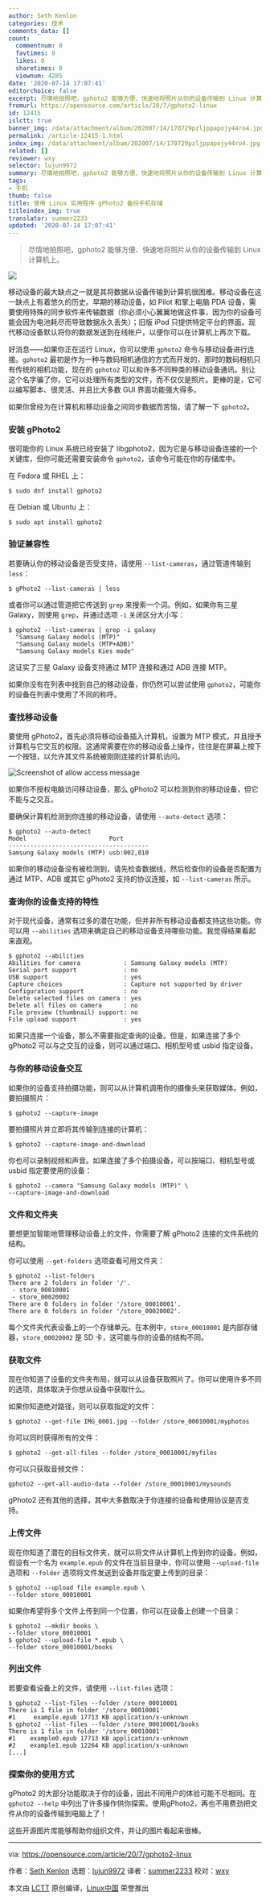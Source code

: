 ```yaml
---
author: Seth Kenlon
categories: 技术
comments_data: []
count:
  commentnum: 0
  favtimes: 0
  likes: 0
  sharetimes: 0
  viewnum: 4285
date: '2020-07-14 17:07:41'
editorchoice: false
excerpt: 尽情地拍照吧，gphoto2 能够方便、快速地将照片从你的设备传输到 Linux 计算机上。
fromurl: https://opensource.com/article/20/7/gphoto2-linux
id: 12415
islctt: true
banner_img: /data/attachment/album/202007/14/170729pzljppapojy44ro4.jpg
permalink: /article-12415-1.html
index_img: /data/attachment/album/202007/14/170729pzljppapojy44ro4.jpg.thumb.jpg
related: []
reviewer: wxy
selector: lujun9972
summary: 尽情地拍照吧，gphoto2 能够方便、快速地将照片从你的设备传输到 Linux 计算机上。
tags:
- 手机
thumb: false
title: 使用 Linux 实用程序 gPhoto2 备份手机存储
titleindex_img: true
translator: summer2233
updated: '2020-07-14 17:07:41'
---
```



> 
> 尽情地拍照吧，gphoto2 能够方便、快速地将照片从你的设备传输到 Linux 计算机上。
> 
> 
> 


![](/data/attachment/album/202007/14/170729pzljppapojy44ro4.jpg)


移动设备的最大缺点之一就是其将数据从设备传输到计算机很困难。移动设备在这一缺点上有着悠久的历史。早期的移动设备，如 Pilot 和掌上电脑 PDA 设备，需要使用特殊的同步软件来传输数据（你必须小心翼翼地做这件事，因为你的设备可能会因为电池耗尽而导致数据永久丢失）；旧版 iPod 只提供特定平台的界面。现代移动设备默认将你的数据发送到在线帐户，以便你可以在计算机上再次下载。


好消息——如果你正在运行 Linux，你可以使用 `gphoto2` 命令与移动设备进行连接。`gphoto2` 最初是作为一种与数码相机通信的方式而开发的，那时的数码相机只有传统的相机功能，现在的 `gphoto2` 可以和许多不同种类的移动设备通讯。别让这个名字骗了你，它可以处理所有类型的文件，而不仅仅是照片。更棒的是，它可以编写脚本、很灵活、并且比大多数 GUI 界面功能强大得多。


如果你曾经为在计算机和移动设备之间同步数据而苦恼，请了解一下 `gphoto2`。


### 安装 gPhoto2


很可能你的 Linux 系统已经安装了 libgphoto2，因为它是与移动设备连接的一个关键库，但你可能还需要安装命令 `gphoto2`，该命令可能在你的存储库中。


在 Fedora 或 RHEL 上：



```
$ sudo dnf install gphoto2

```

在 Debian 或 Ubuntu 上：



```
$ sudo apt install gphoto2

```

### 验证兼容性


若要确认你的移动设备是否受支持，请使用 `--list-cameras`，通过管道传输到 `less`：



```
$ gPhoto2 --list-cameras | less

```

或者你可以通过管道把它传送到 `grep` 来搜索一个词。例如，如果你有三星 Galaxy，则使用 `grep`，并通过选项 `-i` 关闭区分大小写：



```
$ gphoto2 --list-cameras | grep -i galaxy
  "Samsung Galaxy models (MTP)"
  "Samsung Galaxy models (MTP+ADB)"
  "Samsung Galaxy models Kies mode"

```

这证实了三星 Galaxy 设备支持通过 MTP 连接和通过 ADB 连接 MTP。


如果你没有在列表中找到自己的移动设备，你仍然可以尝试使用 `gphoto2`，可能你的设备在列表中使用了不同的称呼。


### 查找移动设备


要使用 gPhoto2，首先必须将移动设备插入计算机，设置为 MTP 模式，并且授予计算机与它交互的权限。这通常需要在你的移动设备上操作，往往是在屏幕上按下一个按钮，以允许其文件系统被刚刚连接的计算机访问。


![Screenshot of allow access message](/data/attachment/album/202007/14/170754bykbnl4mkk6zemw1.jpg "Screenshot of allow access message")


如果你不授权电脑访问移动设备，那么 gPhoto2 可以检测到你的移动设备，但它不能与之交互。


要确保计算机检测到你连接的移动设备，请使用 `--auto-detect` 选项：



```
$ gphoto2 --auto-detect
Model                       Port
---------------------------------------
Samsung Galaxy models (MTP) usb:002,010

```

如果你的移动设备没有被检测到，请先检查数据线，然后检查你的设备是否配置为通过 MTP、ADB 或其它 gPhoto2 支持的协议连接，如 `--list-cameras` 所示。


### 查询你的设备支持的特性


对于现代设备，通常有过多的潜在功能，但并非所有移动设备都支持这些功能。你可以用 `--abilities` 选项来确定自己的移动设备支持哪些功能。我觉得结果看起来直观。



```
$ gphoto2 --abilities
Abilities for camera            : Samsung Galaxy models (MTP)
Serial port support             : no
USB support                     : yes
Capture choices                 : Capture not supported by driver
Configuration support           : no
Delete selected files on camera : yes
Delete all files on camera      : no
File preview (thumbnail) support: no
File upload support             : yes

```

如果只连接一个设备，那么不需要指定查询的设备。但是，如果连接了多个 gPhoto2 可以与之交互的设备，则可以通过端口、相机型号或 usbid 指定设备。


### 与你的移动设备交互


如果你的设备支持拍摄功能，则可以从计算机调用你的摄像头来获取媒体。例如，要拍摄照片：



```
$ gphoto2 --capture-image

```

要拍摄照片并立即将其传输到连接的计算机：



```
$ gphoto2 --capture-image-and-download

```

你也可以录制视频和声音。如果连接了多个拍摄设备，可以按端口、相机型号或 usbid 指定要使用的设备：



```
$ gphoto2 --camera "Samsung Galaxy models (MTP)" \
--capture-image-and-download

```

### 文件和文件夹


要想更加智能地管理移动设备上的文件，你需要了解 gPhoto2 连接的文件系统的结构。


你可以使用 `--get-folders` 选项查看可用文件夹：



```
$ gphoto2 --list-folders
There are 2 folders in folder '/'.                                            
 - store_00010001
 - store_00020002
There are 0 folders in folder '/store_00010001'.
There are 0 folders in folder '/store_00020002'.

```

每个文件夹代表设备上的一个存储单元。在本例中，`store_00010001` 是内部存储器，`store_00020002` 是 SD 卡，这可能与你的设备的结构不同。


### 获取文件


现在你知道了设备的文件夹布局，就可以从设备获取照片了。你可以使用许多不同的选项，具体取决于你想从设备中获取什么。


如果你知道绝对路径，则可以获取指定的文件：



```
$ gphoto2 --get-file IMG_0001.jpg --folder /store_00010001/myphotos

```

你可以同时获得所有的文件：



```
$ gphoto2 --get-all-files --folder /store_00010001/myfiles

```

你可以只获取音频文件：



```
gphoto2 --get-all-audio-data --folder /store_00010001/mysounds

```

gPhoto2 还有其他的选择，其中大多数取决于你连接的设备和使用协议是否支持。


### 上传文件


现在你知道了潜在的目标文件夹，就可以将文件从计算机上传到你的设备。例如，假设有一个名为 `example.epub` 的文件在当前目录中，你可以使用 `--upload-file` 选项和 `--folder` 选项将文件发送到设备并指定要上传到的目录：



```
$ gphoto2 --upload file example.epub \
--folder store_00010001

```

如果你希望将多个文件上传到同一个位置，你可以在设备上创建一个目录：



```
$ gphoto2 --mkdir books \
--folder store_00010001
$ gphoto2 --upload-file *.epub \
--folder store_00010001/books

```

### 列出文件


若要查看设备上的文件，请使用 `--list-files` 选项：



```
$ gphoto2 --list-files --folder /store_00010001
There is 1 file in folder '/store_00010001'
#1     example.epub 17713 KB application/x-unknown
$ gphoto2 --list-files --folder /store_00010001/books
There is 1 file in folder '/store_00010001'
#1    example0.epub 17713 KB application/x-unknown
#2    example1.epub 12264 KB application/x-unknown
[...]

```

### 探索你的使用方式


gPhoto2 的大部分功能取决于你的设备，因此不同用户的体验可能不尽相同。在 `gphoto2 --help` 中列出了许多操作供你探索。使用gPhoto2，再也不用费劲把文件从你的设备传输到电脑上了！


这些开源图片库能够帮助你组织文件，并让的图片看起来很棒。




---


via: <https://opensource.com/article/20/7/gphoto2-linux>


作者：[Seth Kenlon](https://opensource.com/users/seth) 选题：[lujun9972](https://github.com/lujun9972) 译者：[summer2233](https://github.com/summer2233) 校对：[wxy](https://github.com/wxy)


本文由 [LCTT](https://github.com/LCTT/TranslateProject) 原创编译，[Linux中国](https://linux.cn/) 荣誉推出